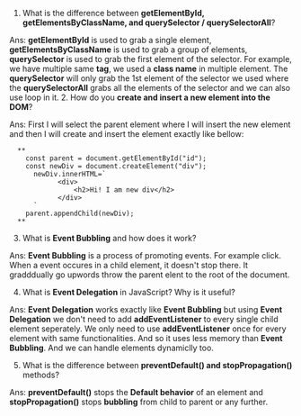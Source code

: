 1. What is the difference between **getElementById, getElementsByClassName, and querySelector / querySelectorAll**?  <br>

Ans: **getElementById** is used to grab a single element,
      **getElementsByClassName** is used to grab a group of elements,
      **querySelector** is used to grab the first element of the selector. For example, we have multiple same **tag**, we used a **class name** in multiple element. The **querySelector** will only grab the 1st element of the selector we used where the **querySelectorAll** grabs all the elements of the selector and we can also use loop in it.
2. How do you **create and insert a new element into the DOM**?<br>  

Ans: First I will select the parent element where I will insert the new element and then I will create and insert the element exactly like bellow:
      
      


      **
        const parent = document.getElementById("id");
        const newDiv = document.createElement("div");
          newDiv.innerHTML=`
                <div>
                    <h2>Hi! I am new div</h2>
                </div>
          `
        parent.appendChild(newDiv);
      **
    
3. What is **Event Bubbling** and how does it work?<br>

Ans: **Event Bubbling** is a process of promoting events. For example click. When a event occures in a child element, it doesn't stop there. It gradddually go upwords throw the parent elent to the root of the document.

4. What is **Event Delegation** in JavaScript? Why is it useful? <br>

Ans: **Event Delegation** works exactly like **Event Bubbling** but using **Event Delegation** we don't need to add **addEventListener** to every single child element seperately. We only need to use **addEventListener** once for every element with same functionalities. And so it uses less memory than **Event Bubbling**. And we can handle elements dynamiclly too.


5. What is the difference between **preventDefault() and stopPropagation()** methods? <br> 

Ans: **preventDefault()** stops the **Default behavior** of an element and **stopPropagation()** stops **bubbling** from child to parent or any further.
